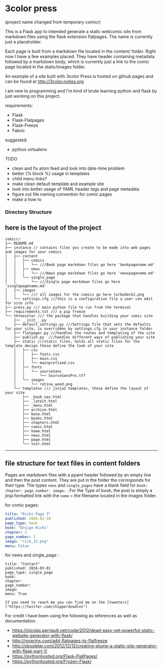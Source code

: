 # 3color press

(project name changed from temporary comicr)

This is a Flask app to intended generate a static webcomic site from markdown files using the flask extension flatpages. The name is currently just a placeholder.

Each page is built from a markdown file located in the content/ folder. Right now I have a few examples placed. They have header containing metadata followed by a markdown body, which is currently just a link to the comic page located in the static/images folder.

An example of a site built with 3color Press is hosted on github pages and can be found at http://3color.noties.org

I am new to programming and I'm kind of brute learning python and flask by just working on this project.

requirements:
 * Flask
 * Flask-Flatpages
 * Flask-Freeze
 * Fabric

suggested:
 * python virtualenv

TODO
 * clean and fix atom feed and look into date-time problem
 * better {% block %} usage in templates
 * child menu links?
 * make clean default template and example site
 * look into better usage of YAML header tags and page metadata
 * figure out file naming convention for comic pages
 * make a how to

### Directory Structure
here is the layout of the project
---
```
comicr/
├── README.md
├── instance // contains files you create to be made into web pages and images for your comics
│   ├── content
│   │   ├── comics
│   │   │   └── ///Book page markdown files go here 'bookpagename.md'
│   │   ├── news
│   │   │   └── ///News page markdown files go here 'newspagename.md'
│   │   └── single_page
│   │       └── ///Single page markdown files go here 'singlepagename.md'
│   ├── images
│   │   └── /// all images for the comics go here turbodeck2.png
│   └── settings.cfg ///this is a configuration file a user can edit for site info
├── press.py /// main python file to run from the terminal
├── requirements.txt /// a pip freeze
└── threecolor /// the package that handles building your comic site
    ├── __init__.py
    ├── default_settings.py ///Settings file that sets the defaults for your site, is overridden by settings.cfg in your instance folder
    ├── flatpager.py ///handles the routes and templating of the site
    ├── publish.py  ///handles different ways of publishing your site
    ├── static ///static files, holds all static files for the template design these define the look of your site
    │   ├── css
    │   │   ├── fonts.css
    │   │   ├── main.css
    │   │   └── mainprefixed.css
    │   ├── fonts
    │   │   └── sourceSans
    │   │       └── SourceSansPro.ttf
    │   └── images
    │       └── retina_wood.png
    └── templates /// jinja2 templates, these define the layout of your site
        ├── _book_nav.html
        ├── _latest.html
        ├── _menu.html
        ├── archive.html
        ├── base.html
        ├── books.html
        ├── chapters.html
        ├── comic.html
        ├── home.html
        ├── news.html
        ├── page.html
        └── test.html
```

---
## file structure for text files in content folders
Pages are markdown files with a pyaml header followed by an empty line and then the post content. They are put in the folder the corresponds for their type. The types `news` and `single_pages` have a blank field for `book: chapter: page_number: image:` . For the Type of book, the post is simply a jinja formatted link with the `name` = the filename located in the images folder.

for comic pages:
```yaml
title: "Ricks Page 3"
published: 2016-02-18
page_type: book
book: "Ensign Ricks"
chapter: 2
page_number: 3
image: "rick_15.png"
menu: False

```

for news and single_page :
```
title: "Contact"
published: 2016-03-01
page_type: single_page
book:
chapter:
page_number:
image:
menu: True

If you need to reach me you can find me on the [tweeters]("https://twitter.com/chipperdoodles")
```


For credit I have been using the following as references as well as documentation.

 * https://nicolas.perriault.net/code/2012/dead-easy-yet-powerful-static-website-generator-with-flask/
 * http://royprins.com/add-flatpages-to-flatfreeze
 * http://obsoleter.com/2012/12/12/creating-plume-a-static-site-generator-with-flask-part-1/
 * https://pythonhosted.org/Flask-FlatPages/
 * https://pythonhosted.org/Frozen-Flask/
